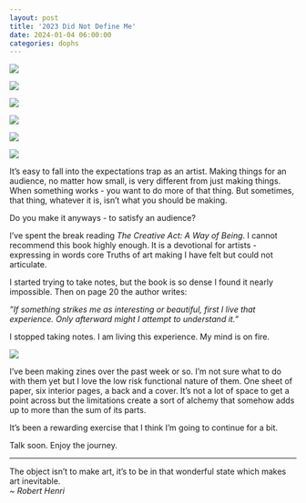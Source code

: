 ```yaml
---
layout: post
title: '2023 Did Not Define Me'
date: 2024-01-04 06:00:00
categories: dophs
---
```


![](../../images/240104-1.jpg)

![](../../images/240104-2.jpg)

![](../../images/240104-3.jpg)

![](../../images/240104-4.jpg)

![](../../images/240104-5.jpg)

![](../../images/240104-6.jpg)

It’s easy to fall into the expectations trap as an artist. Making things for an audience, no matter how small, is very different from just making things. When something works - you want to do more of that thing. But sometimes, that thing, whatever it is, isn’t what you should be making.

Do you make it anyways - to satisfy an audience?

I’ve spent the break reading _The Creative Act: A Way of Being_. I cannot recommend this book highly enough. It is a devotional for artists - expressing in words core Truths of art making I have felt but could not articulate.

I started trying to take notes, but the book is so dense I found it nearly impossible. Then on page 20 the author writes:

_”If something strikes me as interesting or beautiful, first I live that experience. Only afterward might I attempt to understand it.”_

I stopped taking notes. I am living this experience. My mind is on fire.

![](../../images/240104-7.jpg)

I’ve been making zines over the past week or so. I’m not sure what to do with them yet but I love the low risk functional nature of them. One sheet of paper, six interior pages, a back and a cover. It’s not a lot of space to get a point across but the limitations create a sort of alchemy that somehow adds up to more than the sum of its parts.

It’s been a rewarding exercise that I think I’m going to continue for a bit.

Talk soon. Enjoy the journey.

---

The object isn’t to make art, it’s to be in that wonderful state which makes art inevitable.  
_~ Robert Henri_
